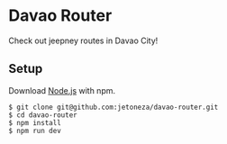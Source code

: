 # Davao Router

Check out jeepney routes in Davao City!

## Setup
Download [Node.js](https://nodejs.org/) with npm.

```
$ git clone git@github.com:jetoneza/davao-router.git
$ cd davao-router
$ npm install
$ npm run dev
```
